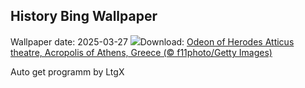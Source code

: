 ## History Bing Wallpaper
Wallpaper date: 2025-03-27
![](https://www.bing.com/th?id=OHR.OdeonAthens_EN-IN9699251221_UHD.jpg&w=1000)Download: [Odeon of Herodes Atticus theatre, Acropolis of Athens, Greece (© f11photo/Getty Images)](https://www.bing.com/th?id=OHR.OdeonAthens_EN-IN9699251221_UHD.jpg)

Auto get programm by LtgX
